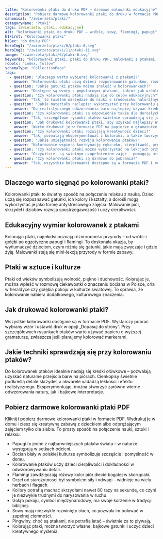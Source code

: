 ```yaml
---
title: "Kolorowanki ptaki do druku PDF – darmowe malowanki edukacyjne"
description: "Pobierz darmowe kolorowanki ptaki do druku w formacie PDF. Wróble, sowy, flamingi i papugi – edukacyjne malowanki dla dzieci i dorosłych, idealne na relaks."
canonical: "/zwierzeta/ptaki/"
categoryName: "Ptaki"
tags: [zwierzeta, ptaki, edukacyjne]
alt: "kolorowanki ptaki do druku PDF – wróble, sowy, flamingi, papugi"
h1First: "Kolorowanki ptaki"
h1Sec: "do druku PDF"
heroImg1: "/zwierzeta/ptaki/6/ptaki-6.svg"
heroImg2: "/zwierzeta/ptaki/11/ptaki-11.svg"
image: "/zwierzeta/ptaki/6/ptaki-6.svg"
keywords: "kolorowanki ptaki, ptaki do druku PDF, malowanki z ptakami, darmowe kolorowanki ptaki, papugi flamingi sowy kolorowanki"
robots: "index, follow"
schemaType: "CollectionPage"
faqs:
  - question: "Dlaczego warto wybierać kolorowanki z ptakami?"
    answer: "Kolorowanki ptaki uczą dzieci rozpoznawania gatunków, rozwijają wrażliwość na naturę i wspierają edukację przyrodniczą w formie zabawy."
  - question: "Jakie gatunki ptaków można znaleźć w kolorowankach?"
    answer: "Dostępne są wzory z popularnymi ptakami, takimi jak wróble, sowy, bociany, gołębie, a także egzotyczne flamingi i papugi."
  - question: "Czy kolorowanki ptaki nadają się do celów edukacyjnych?"
    answer: "Tak, to świetne narzędzie do nauki o środowisku naturalnym ptaków, ich wyglądzie i symbolice w kulturze."
  - question: "Jakie materiały najlepiej wykorzystać przy kolorowaniu ptaków?"
    answer: "Do realistycznego odwzorowania barw najlepiej używać kredek ołówkowych i akwareli. Cienkopisy sprawdzą się przy detalach, np. piórach."
  - question: "Czy kolorowanki ptaki są odpowiednie także dla dorosłych?"
    answer: "Tak, szczegółowe rysunki ptaków świetnie sprawdzają się jako kolorowanki antystresowe również dla dorosłych."
  - question: "Jak drukować kolorowanki ptaki, aby uzyskać najlepszy efekt?"
    answer: "Warto drukować je w formacie PDF na papierze o gramaturze 100–160 g/m², co poprawi jakość kolorowania i zapobiegnie przebijaniu tuszu."
  - question: "Czy kolorowanki ptaki rozwijają kreatywność dzieci?"
    answer: "Tak, pozwalają eksperymentować z kolorami, a także tworzyć własne, fantazyjne gatunki ptaków, co pobudza wyobraźnię."
  - question: "Jakie umiejętności rozwija kolorowanie ptaków?"
    answer: "Kolorowanie wspiera koordynację ręka–oko, cierpliwość, precyzję oraz zdolności manualne."
  - question: "Czy kolorowanki ptaki można wykorzystać na lekcjach przyrody?"
    answer: "Oczywiście, są świetnym uzupełnieniem zajęć – pomagają utrwalać wiedzę o gatunkach i ich środowiskach."
  - question: "Czy kolorowanki ptaki są darmowe do pobrania?"
    answer: "Tak, wszystkie kolorowanki dostępne są w formacie PDF i można je bezpłatnie pobrać oraz wydrukować."
---
```

## Dlaczego warto sięgnąć po kolorowanki ptaki?
Kolorowanki ptaki to świetny sposób na połączenie relaksu z nauką. Dzieci uczą się rozpoznawać gatunki, ich kolory i kształty, a dorośli mogą wykorzystać je jako formę antystresowego zajęcia. Malowanie piór, skrzydeł i dziobów rozwija spostrzegawczość i uczy cierpliwości.

## Edukacyjny wymiar kolorowanek z ptakami
Kolorując ptaki, najmłodsi poznają różnorodność przyrody – od wróbli i gołębi po egzotyczne papugi i flamingi. To doskonała okazja, by wytłumaczyć dzieciom, czym różnią się gatunki, jakie mają zwyczaje i gdzie żyją. Malowanki stają się mini-lekcją przyrody w formie zabawy.

## Ptaki w sztuce i kulturze
Ptaki od wieków symbolizują wolność, piękno i duchowość. Kolorując je, można wpleść w rozmowę ciekawostki o znaczeniu bociana w Polsce, orła w heraldyce czy gołębia pokoju w kulturze światowej. To sprawia, że kolorowanie nabiera dodatkowego, kulturowego znaczenia.

## Jak drukować kolorowanki ptaki?
Wszystkie kolorowanki dostępne są w formacie PDF. Wystarczy pobrać wybrany wzór i ustawić druk w opcji „Dopasuj do strony”. Przy szczegółowych rysunkach ptaków warto używać papieru o wyższej gramaturze, zwłaszcza jeśli planujemy kolorować markerami.

## Jakie techniki sprawdzają się przy kolorowaniu ptaków?
Do kolorowanek ptaków idealnie nadają się kredki ołówkowe – pozwalają uzyskać naturalne przejścia barw na piórach. Cienkopisy świetnie podkreślą detale skrzydeł, a akwarele nadadzą lekkości i efektu realistycznego. Eksperymentując, można stworzyć zarówno wierne odwzorowania natury, jak i bajkowe interpretacje.

## Pobierz darmowe kolorowanki ptaki PDF
Kliknij i pobierz darmowe kolorowanki ptaki w formacie PDF. Wydrukuj je w domu i ciesz się kreatywną zabawą z dzieckiem albo odprężającym zajęciem tylko dla siebie. To prosty sposób na połączenie nauki, sztuki i relaksu.

<ul class="grid grid-cols-1 mb-3 sm:grid-cols-2 md:grid-cols-3 lg:grid-cols-5 gap-x-6 gap-y-3 text-center text-base md:text-lg font-light max-w-6xl mx-auto">
  <li class="bg-none text-black p-2 flex items-center justify-center font-medium rounded border-4 border-dotted border-orange-500">Papugi to jedne z najbarwniejszych ptaków świata – w naturze występują w setkach odcieni.</li>
  <li class="bg-none text-black p-2 flex items-center justify-center font-medium rounded border-4 border-dotted border-blue-400">Bocian biały w polskiej kulturze symbolizuje szczęście i pomyślność w domu.</li>
  <li class="bg-none text-black p-2 flex items-center justify-center font-medium rounded border-4 border-dotted border-green-500">Kolorowanie ptaków uczy dzieci cierpliwości i dokładności w odwzorowywaniu detali.</li>
  <li class="bg-none text-black p-2 flex items-center justify-center font-medium rounded border-4 border-dotted border-pink-500">Flamingi zawdzięczają różowy kolor piór diecie bogatej w skorupiaki.</li>
  <li class="bg-none text-black p-2 flex items-center justify-center font-medium rounded border-4 border-dotted border-purple-500">Orzeł od starożytności był symbolem siły i odwagi – widnieje na wielu herbach i flagach.</li>
  <li class="bg-none text-black p-2 flex items-center justify-center font-medium rounded border-4 border-dotted border-yellow-400">Kolibry potrafią machać skrzydłami nawet 80 razy na sekundę, co czyni je niezwykle trudnymi do narysowania w ruchu.</li>
  <li class="bg-none text-black p-2 flex items-center justify-center font-medium rounded border-4 border-dotted border-red-500">Gołąb pokoju, symbol międzynarodowy, ma swoje korzenie w tradycji biblijnej.</li>
  <li class="bg-none text-black p-2 flex items-center justify-center font-medium rounded border-4 border-dotted border-teal-500">Sowy mają niezwykle rozwinięty słuch, co pozwala im polować w zupełnej ciemności.</li>
  <li class="bg-none text-black p-2 flex items-center justify-center font-medium rounded border-4 border-dotted border-indigo-500">Pingwiny, choć są ptakami, nie potrafią latać – świetnie za to pływają.</li>
  <li class="bg-none text-black p-2 flex items-center justify-center font-medium rounded border-4 border-dotted border-lime-500">Kolorując ptaki, można tworzyć własne, bajkowe gatunki i uczyć dzieci kreatywnego myślenia.</li>
</ul>